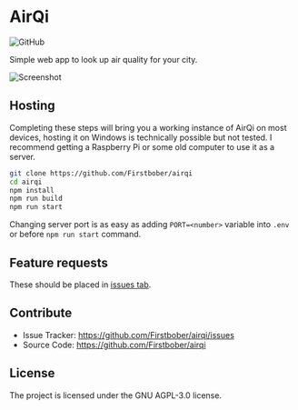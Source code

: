 # AirQi
![GitHub](https://img.shields.io/github/license/Firstbober/airqi)

Simple web app to look up air quality for your city.

![Screenshot](https://cdn.discordapp.com/attachments/700816039004340284/945074929647382628/unknown.png)

## Hosting

Completing these steps will bring you a working instance of AirQi on most devices,
hosting it on Windows is technically possible but not tested.
I recommend getting a Raspberry Pi or some old computer to use it as a server.

```sh
git clone https://github.com/Firstbober/airqi
cd airqi
npm install
npm run build
npm run start
```

Changing server port is as easy as adding `PORT=<number>` variable into `.env` or before `npm run start` command.

## Feature requests
These should be placed in [issues tab](https://github.com/Firstbober/airqi/issues).

## Contribute
- Issue Tracker: https://github.com/Firstbober/airqi/issues
- Source Code: https://github.com/Firstbober/airqi

## License
The project is licensed under the GNU AGPL-3.0 license.
